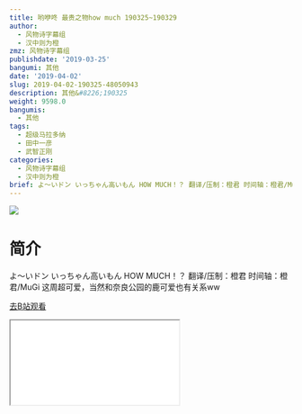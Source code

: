 ```yaml
---
title: 哟咿咚 最贵之物how much 190325~190329
author:
  - 风物诗字幕组
  - 汉中则为橙
zmz: 风物诗字幕组
publishdate: '2019-03-25'
bangumi: 其他
date: '2019-04-02'
slug: 2019-04-02-190325-48050943
description: 其他&#8226;190325
weight: 9598.0
bangumis:
  - 其他
tags:
  - 超级马拉多纳
  - 田中一彦
  - 武智正刚
categories:
  - 风物诗字幕组
  - 汉中则为橙
brief: よ～いドン いっちゃん高いもん HOW MUCH！？ 翻译/压制：橙君 时间轴：橙君/MuGi 这周超可爱，当然和奈良公园的鹿可爱也有关系ww
---
```

![](https://raw.githubusercontent.com/tcgriffith/owaraisite/master/static/tmpimg/Oa3OWDY.jpg)
# 简介  
よ～いドン いっちゃん高いもん HOW MUCH！？
翻译/压制：橙君 时间轴：橙君/MuGi
这周超可爱，当然和奈良公园的鹿可爱也有关系ww  

[去B站观看](https://www.bilibili.com/video/av48050943/)
<div class ="resp-container"><iframe class="testiframe" src="//player.bilibili.com/player.html?aid=48050943"", scrolling="no", allowfullscreen="true" > </iframe></div> 
